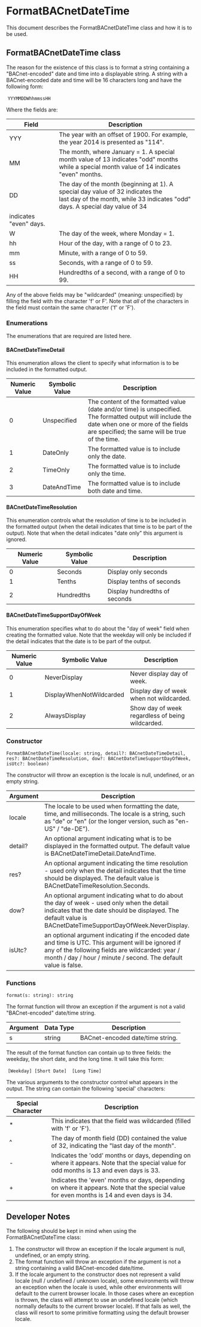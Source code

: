 # FormatBACnetDateTime

This document describes the FormatBACnetDateTime class and how it is to be used.



## FormatBACnetDateTime class

The reason for the existence of this class is to format a string containing a "BACnet-encoded" date and time into a displayable string.  A string with a BACnet-encoded date and time will be 16 characters long and have the following form:

​			`YYYMMDDWhhmmssHH`

Where the fields are:

| Field | Description                                                  |
| ----- | ------------------------------------------------------------ |
| YYY   | The year with an offset of 1900. For example, the year 2014 is presented as "114". |
| MM    | The month, where January = 1. A special month value of 13 indicates "odd" months <br/>while a special month value of 14 indicates "even" months. |
| DD    | The day of the month (beginning at 1). A special day value of 32 indicates the <br/>last day of the month, while 33 indicates "odd" days. A special day value of 34 
indicates "even" days. |
| W     | The day of the week, where Monday = 1.                       |
| hh    | Hour of the day, with a range of 0 to 23.                    |
| mm    | Minute, with a range of 0 to 59.                             |
| ss    | Seconds, with a range of 0 to 59.                            |
| HH    | Hundredths of a second, with a range of 0 to 99.             |

Any of the above fields may be "wildcarded" (meaning: unspecified) by filling the field with the character 'f' or F'. Note that *all* of the characters in the field must contain the same character ('f' or 'F').



### Enumerations

The enumerations that are required are listed here.

#### BACnetDateTimeDetail

This enumeration allows the client to specify what information is to be included in the formatted output.

| Numeric Value | Symbolic Value | Description                                                  |
| ------------- | -------------- | ------------------------------------------------------------ |
| 0             | Unspecified    | The content of the formatted value (date and/or time) is unspecified. The formatted output will include the date when one or more of the fields are specified; the same will be true of the time. |
| 1             | DateOnly       | The formatted value is to include only the date.             |
| 2             | TimeOnly       | The formatted value is to include only the time.             |
| 3             | DateAndTime    | The formatted value is to include both date and time.        |



#### BACnetDateTimeResolution

This enumeration controls what the resolution of time is to be included in the formatted output (when the detail indicates that time is to be part of the output). Note that when the detail indicates "date only" this argument is ignored.

| Numeric Value | Symbolic Value | Description                   |
| ------------- | -------------- | ----------------------------- |
| 0             | Seconds        | Display only seconds          |
| 1             | Tenths         | Display tenths of seconds     |
| 2             | Hundredths     | Display hundredths of seconds |



#### BACnetDateTimeSupportDayOfWeek

This enumeration specifies what to do about the "day of week" field when creating the formatted value. Note that the weekday will only be included if the detail indicates that the date is to be part of the output.

| Numeric Value | Symbolic Value           | Description                                      |
| ------------- | ------------------------ | ------------------------------------------------ |
| 0             | NeverDisplay             | Never display day of week.                       |
| 1             | DisplayWhenNotWildcarded | Display day of week when not wildcarded.         |
| 2             | AlwaysDisplay            | Show day of week regardless of being wildcarded. |



### Constructor

`FormatBACnetDateTime(locale: string, detail?: BACnetDateTimeDetail, res?: BACnetDateTimeResolution, dow?: BACnetDateTimeSupportDayOfWeek, isUtc?: boolean)`

The constructor will throw an exception is the locale is null, undefined, or an empty string.

| Argument | Description                                                  |
| -------- | ------------------------------------------------------------ |
| locale   | The locale to be used when formatting the date, time, and milliseconds. The locale is a string, such as "de" or "en" (or the longer version, such as "en-US" / "de-DE"). |
| detail?  | An optional argument indicating what is to be displayed in the formatted output. The default value is BACnetDateTimeDetail.DateAndTime. |
| res?     | An optional argument indicating the time resolution - used only when the detail indicates that the time should be displayed. The default value is BACnetDateTimeResolution.Seconds. |
| dow?     | An optional argument indicating what to do about the day of week - used only when the detail indicates that the date should be displayed. The default value is BACnetDateTimeSupportDayOfWeek.NeverDisplay. |
| isUtc?   | an optional argument indicating if the encoded date and time is UTC. This argument will be ignored if any of the following fields are wildcarded: year / month / day / hour / minute / second. The default value is false. |



### Functions

`format(s: string): string`

The format function will throw an exception if the argument is not a valid "BACnet-encoded" date/time string.

| Argument | Data Type | Description                      |
| -------- | --------- | -------------------------------- |
| s        | string    | BACnet-encoded date/time string. |

The result of the format function can contain up to three fields: the weekday, the short date, and the long time. It will take this form:

​	                   `[Weekday] [Short Date]  [Long Time]` 

The various arguments to the constructor control what appears in the output. The string can contain the following 'special' characters:

| Special  Character | Description                                                  |
| ------------------ | ------------------------------------------------------------ |
| *                  | This indicates that the field was wildcarded (filled with 'f' or 'F'). |
| ^                  | The day of month field (DD) contained the value of 32, indicating the "last day of the month". |
| -                  | Indicates the 'odd' months or days, depending on where it appears. Note that the special value for odd months is 13 and even days is 33. |
| +                  | Indicates the 'even' months or days, depending on where it appears. Note that the special value for even months is 14 and even days is 34. |



## Developer Notes

The following should be kept in mind when using the FormatBACnetDateTime class:

1. The constructor will throw an exception if the locale argument is null, undefined, or an empty string.
2. The format function will throw an exception if the argument is not a string containing a valid BACnet-encoded date/time.
3. If the locale argument to the constructor does not represent a valid locale (null / undefined / unknown locale), some environments will throw an exception when the locale is used, while other environments will default to the current browser locale. In those cases where an exception is thrown, the class will attempt to use an undefined locale (which normally defaults to the current browser locale). If that fails as well, the class will resort to some primitive formatting using the default browser locale.
